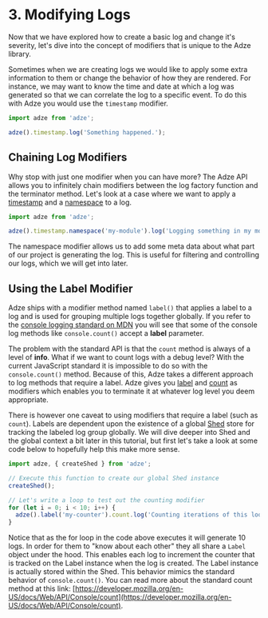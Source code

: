 # 3. Modifying Logs

Now that we have explored how to create a basic log and change it's severity, let's dive into the concept of modifiers that is unique to the Adze library.

Sometimes when we are creating logs we would like to apply some extra information to them or change the behavior of how they are rendered. For instance, we may want to know the time and date at which a log was generated so that we can correlate the log to a specific event. To do this with Adze you would use the `timestamp` modifier.

```javascript
import adze from 'adze';

adze().timestamp.log('Something happened.');
```

## Chaining Log Modifiers

Why stop with just one modifier when you can have more? The Adze API allows you to infinitely chain modifiers between the log factory function and the terminator method. Let's look at a case where we want to apply a [timestamp](../guide/modifiers.md#timestamp) and a [namespace](../guide/modifiers.md#namespace--ns) to a log.

```javascript
import adze from 'adze';

adze().timestamp.namespace('my-module').log('Logging something in my module.');
```

The namespace modifier allows us to add some meta data about what part of our project is generating the log. This is useful for filtering and controlling our logs, which we will get into later.

## Using the Label Modifier

Adze ships with a modifier method named `label()` that applies a label to a log and is used for grouping multiple logs together globally. If you refer to the [console logging standard on MDN](https://developer.mozilla.org/en-US/docs/Web/API/console) you will see that some of the console log methods like `console.count()` accept a **label** parameter.

The problem with the standard API is that the `count` method is always of a level of **info**. What if we want to count logs with a debug level? With the current JavaScript standard it is impossible to do so with the `console.count()` method. Because of this, Adze takes a different approach to log methods that require a label. Adze gives you [label](../guide/modifiers.md#label) and [count](../guide/modifiers.md#count) as modifiers which enables you to terminate it at whatever log level you deem appropriate.

There is however one caveat to using modifiers that require a label (such as `count`). Labels are dependent upon the existence of a global [Shed](../guide/using-shed.md) store for tracking the labeled log group globally. We will dive deeper into Shed and the global context a bit later in this tutorial, but first let's take a look at some code below to hopefully help this make more sense.

```javascript
import adze, { createShed } from 'adze';

// Execute this function to create our global Shed instance
createShed();

// Let's write a loop to test out the counting modifier
for (let i = 0; i < 10; i++) {
  adze().label('my-counter').count.log('Counting iterations of this loop.');
}
```

Notice that as the for loop in the code above executes it will generate 10 logs. In order for them to "know about each other" they all share a `Label` object under the hood. This enables each log to increment the counter that is tracked on the Label instance when the log is created. The Label instance is actually stored within the Shed. This behavior mimics the standard behavior of `console.count()`. You can read more about the standard count method at this link: [https://developer.mozilla.org/en-US/docs/Web/API/Console/count](https://developer.mozilla.org/en-US/docs/Web/API/Console/count).
